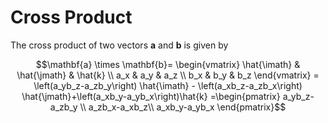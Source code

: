 # Cross Product

The cross product of two vectors $\mathbf{a}$ and $\mathbf{b}$ is given by

``` math
\mathbf{a} \times \mathbf{b}= \begin{vmatrix}
\hat{\imath} & \hat{\jmath} & \hat{k} \\
a_x & a_y & a_z \\
b_x & b_y & b_z 
\end{vmatrix} = \left(a_yb_z-a_zb_y\right) \hat{\imath} - \left(a_xb_z-a_zb_x\right) \hat{\jmath}+\left(a_xb_y-a_yb_x\right)\hat{k} =\begin{pmatrix}
a_yb_z-a_zb_y \\
 a_zb_x-a_xb_z\\
a_xb_y-a_yb_x
\end{pmatrix}
```
